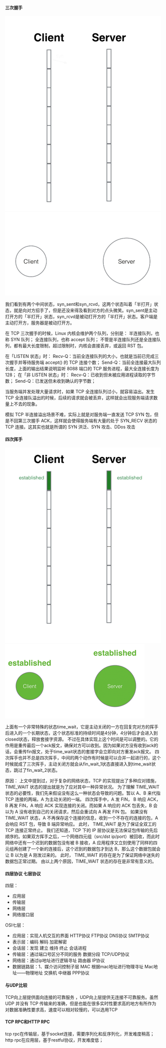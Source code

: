 #### 三次握手

![](/images/三次握手.gif)
![](/images/三次握手2.gif)

我们看到有两个中间状态，syn_sent和syn_rcvd，这两个状态叫着「半打开」状态，就是向对方招手了，但是还没来得及看到对方的点头微笑。syn_sent是主动打开方的「半打开」状态，syn_rcvd是被动打开方的「半打开」状态。客户端是主动打开方，服务器是被动打开方。

在 TCP 三次握手的时候，Linux 内核会维护两个队列，分别是： 半连接队列，也称 SYN 队列； 全连接队列，也称 accept 队列； 不管是半连接队列还是全连接队列，都有最大长度限制，超过限制时，内核会直接丢弃，或返回 RST
包。

在「LISTEN 状态」时： Recv-Q：当前全连接队列的大小，也就是当前已完成三次握手并等待服务端 accept() 的 TCP 连接个数； Send-Q：当前全连接最大队列长度，上面的输出结果说明监听 8088 端口的 TCP
服务进程，最大全连接长度为 128； 在「非 LISTEN 状态」时： Recv-Q：已收到但未被应用进程读取的字节数； Send-Q：已发送但未收到确认的字节数；

当服务端并发处理大量请求时，如果 TCP 全连接队列过小，就容易溢出。发生 TCP 全连接队溢出的时候，后续的请求就会被丢弃，这样就会出现服务端请求数量上不去的现象。

模拟 TCP 半连接溢出场景不难，实际上就是对服务端一直发送 TCP SYN 包，但是不回第三次握手 ACK，这样就会使得服务端有大量的处于 SYN_RECV 状态的 TCP 连接。这其实也就是所谓的 SYN 洪泛、SYN 攻击、DDos
攻击

#### 四次挥手

![](/images/四次挥手.gif)
![](/images/四次挥手2.gif)

上面有一个非常特殊的状态time_wait，它是主动关闭的一方在回复完对方的挥手后进入的一个长期状态，这个状态标准的持续时间是4分钟，4分钟后才会进入到closed状态，释放套接字资源。
不过在具体实现上这个时间是可以调整的。它的作用是重传最后一个ack报文，确保对方可以收到。因为如果对方没有收到ack的话，会重传fin报文，处于time_wait状态的套接字会立即向对方重发ack报文。
四次挥手也并不总是四次挥手，中间的两个动作有时候是可以合并一起进行的，这个时候就成了三次挥手，主动关闭方就会从fin_wait_1状态直接进入到time_wait状态，跳过了fin_wait_2状态。

原因： 上文中提到过，对于复杂的网络状态，TCP 的实现提出了多种应对措施，TIME_WAIT 状态的提出就是为了应对其中一种异常状况。 为了理解 TIME_WAIT 状态的必要性，我们先来假设没有这么一种状态会导致的问题。暂以 A、B
来代指 TCP 连接的两端，A 为主动关闭的一端。 四次挥手中，A 发 FIN， B 响应 ACK，B 再发 FIN，A 响应 ACK 实现连接的关闭。而如果 A 响应的 ACK 包丢失，B 会以为 A 没有收到自己的关闭请求，然后会重试向
A 再发 FIN 包。 如果没有 TIME_WAIT 状态，A 不再保存这个连接的信息，收到一个不存在的连接的包，A 会响应 RST 包，导致 B 端异常响应。 此时， TIME_WAIT 是为了保证全双工的 TCP 连接正常终止。
我们还知道，TCP 下的 IP 层协议是无法保证包传输的先后顺序的。如果双方挥手之后，一个网络四元组（src/dst ip/port）被回收，而此时网络中还有一个迟到的数据包没有被 B 接收，A
应用程序又立刻使用了同样的四元组再创建了一个新的连接后，这个迟到的数据包才到达 B，那么这个数据包就会让 B 以为是 A 刚发过来的。 此时， TIME_WAIT 的存在是为了保证网络中迷失的数据包正常过期。
由以上两个原因，TIME_WAIT 状态的存在是非常有意义的。

#### 四层协议 七层协议

四层：

- 应用层
- 传输层
- 网络层
- 网络接口层

OSI七层：

- 应用层：实现人机交互的界面 HTTP协议 FTP协议 DNS协议 SMTP协议
- 表示层：编码 解码 加密解密
- 会话层：发现 建立 维持 终止 会话进程
- 传输层：通过端口号区分不同的服务 数据分段 TCP/UDP协议
- 网络层：通过ip地址进行逻辑寻址 路由器 IP协议
- 数据链路层：1、媒介访问控制子层 MAC 根据mac地址进行物理寻址 Mac地址——物理地址 交换机 中继器 PPP协议

#### 与UDP比较

TCP向上层提供面向连接的可靠服务 ，UDP向上层提供无连接不可靠服务。虽然 UDP 并没有 TCP 传输来的准确，但是也能在很多实时性要求高的地方有所作为 对数据准确性要求高，速度可以相对较慢的，可以选用TCP

#### TCP RPC和HTTP RPC

tcp rpc在传输层，基于socket连接，需要序列化和反序列化，开发难度稍高；http rpc在应用层，基于restful协议，开发难度低；

